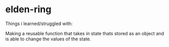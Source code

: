 # elden-ring

Things i learned/struggled with:

Making a reusable function that takes in state thats stored as an object and is able to change the values of the state.


